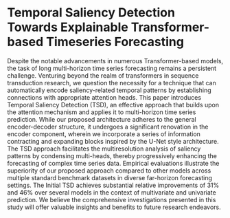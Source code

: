 # Temporal Saliency Detection Towards Explainable Transformer-based Timeseries Forecasting

Despite the notable advancements in numerous Transformer-based models, the task of long multi-horizon time series forecasting remains a persistent challenge. 
Venturing beyond the realm of transformers in sequence transduction research, we question the necessity for a technique that can automatically encode saliency-related temporal patterns by establishing connections with appropriate attention heads. 
This paper introduces Temporal Saliency Detection (TSD), an effective approach that builds upon the attention mechanism and applies it to multi-horizon time series prediction. 
While our proposed architecture adheres to the general encoder-decoder structure, it undergoes a significant renovation in the encoder component, wherein we incorporate a series of information contracting and expanding blocks inspired by the U-Net style architecture. 
The TSD approach facilitates the multiresolution analysis of saliency patterns by condensing multi-heads, thereby progressively enhancing the forecasting of complex time series data. 
Empirical evaluations illustrate the superiority of our proposed approach compared to other models across multiple standard benchmark datasets in diverse far-horizon forecasting settings. 
The Initial TSD achieves substantial relative improvements of 31\% and 46\% over several models in the context of multivariate and univariate prediction. 
We believe the comprehensive investigations presented in this study will offer valuable insights and benefits to future research endeavors.
